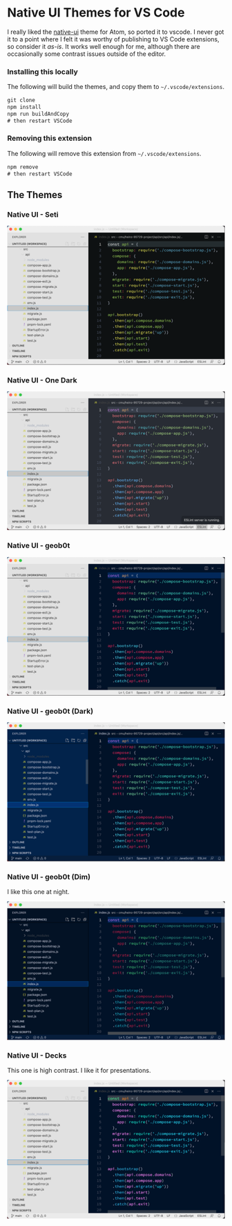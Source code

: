 # Native UI Themes for VS Code

I really liked the [native-ui](https://github.com/fv0/native-ui) theme for Atom, so ported it to vscode. I never got it to a point where I felt it was worthy of publishing to VS Code extensions, so consider it _as-is_. It works well enough for me, although there are occasionally some contrast issues outside of the editor.


### Installing this locally

The following will build the themes, and copy them to `~/.vscode/extensions`.

```Shell
git clone
npm install
npm run buildAndCopy
# then restart VSCode
```

### Removing this extension

The following will remove this extension from `~/.vscode/extensions`.

```Shell
npm remove
# then restart VSCode
```

## The Themes

### Native UI - Seti

![native-ui-seti screenshot](screenshots/native-ui-seti.png)

### Native UI - One Dark

![native-ui-onedark screenshot](screenshots/native-ui-onedark.png)

### Native UI - geob0t

![native-ui-geob0t screenshot](screenshots/native-ui-geob0t.png)

### Native UI - geob0t (Dark)

![native-ui-geob0t-dark screenshot](screenshots/native-ui-geob0t-dark.png)

### Native UI - geob0t (Dim)

I like this one at night.

![native-ui-geob0t-dim screenshot](screenshots/native-ui-geob0t-dim.png)

### Native UI - Decks

This one is high contrast. I like it for presentations.

![native-ui-decks screenshot](screenshots/native-ui-decks.png)